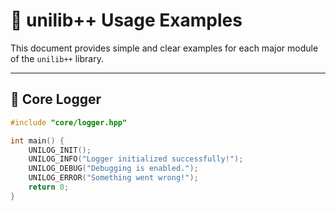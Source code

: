 # 📘 unilib++ Usage Examples

This document provides simple and clear examples for each major module of the `unilib++` library.

---

## 🔧 Core Logger

```cpp
#include "core/logger.hpp"

int main() {
    UNILOG_INIT();
    UNILOG_INFO("Logger initialized successfully!");
    UNILOG_DEBUG("Debugging is enabled.");
    UNILOG_ERROR("Something went wrong!");
    return 0;
}
